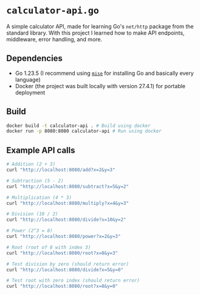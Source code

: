 # `calculator-api.go`

A simple calculator API, made for learning Go's `net/http` package from the standard library.
With this project I learned how to make API endpoints, middleware, error handling, and more.


## Dependencies

- Go 1.23.5 (I recommend using [`mise`](https://mise.jdx.dev/) for installing Go and basically every language)
- Docker (the project was built locally with version 27.4.1) for portable deployment


## Build

```bash
docker build -t calculator-api . # Build using docker
docker run -p 8080:8080 calculator-api # Run using docker
```


## Example API calls

```bash
# Addition (2 + 3)
curl "http://localhost:8080/add?x=2&y=3"

# Subtraction (5 - 2)
curl "http://localhost:8080/subtract?x=5&y=2"

# Multiplication (4 * 3)
curl "http://localhost:8080/multiply?x=4&y=3"

# Division (10 / 2)
curl "http://localhost:8080/divide?x=10&y=2"

# Power (2^3 = 8)
curl "http://localhost:8080/power?x=2&y=3"

# Root (root of 8 with index 3)
curl "http://localhost:8080/root?x=8&y=3"

# Test division by zero (should return error)
curl "http://localhost:8080/divide?x=5&y=0"

# Test root with zero index (should return error)
curl "http://localhost:8080/root?x=8&y=0"
```
